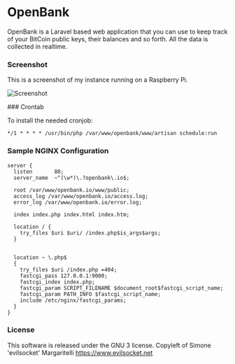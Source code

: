 # OpenBank

OpenBank is a Laravel based web application that you can use to keep track of your BitCoin public keys, their balances
and so forth.
All the data is collected in realtime.

### Screenshot

This is a screenshot of my instance running on a Raspberry Pi.

![Screenshot](https://raw.githubusercontent.com/evilsocket/openbank/master/screenshot.png)

### Crontab

To install the needed cronjob:

    */1 * * * * /usr/bin/php /var/www/openbank/www/artisan schedule:run

### Sample NGINX Configuration

    server {
      listen       80;
      server_name  ~^(\w*)\.?openbank\.io$;

      root /var/www/openbank.io/www/public;
      access_log /var/www/openbank.io/access.log;
      error_log /var/www/openbank.io/error.log;

      index index.php index.html index.htm;

      location / {
        try_files $uri $uri/ /index.php$is_args$args;
      }


      location ~ \.php$
      {
        try_files $uri /index.php =404;
        fastcgi_pass 127.0.0.1:9000;
        fastcgi_index index.php;
        fastcgi_param SCRIPT_FILENAME $document_root$fastcgi_script_name;
        fastcgi_param PATH_INFO $fastcgi_script_name;
        include /etc/nginx/fastcgi_params;
      }
    }

### License

This software is released under the GNU 3 license.
Copyleft of Simone 'evilsocket' Margaritelli
https://www.evilsocket.net    
